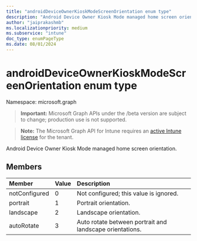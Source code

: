 ```yaml
---
title: "androidDeviceOwnerKioskModeScreenOrientation enum type"
description: "Android Device Owner Kiosk Mode managed home screen orientation."
author: "jaiprakashmb"
ms.localizationpriority: medium
ms.subservice: "intune"
doc_type: enumPageType
ms.date: 08/01/2024
---
```


# androidDeviceOwnerKioskModeScreenOrientation enum type

Namespace: microsoft.graph

> **Important:** Microsoft Graph APIs under the /beta version are subject to change; production use is not supported.

> **Note:** The Microsoft Graph API for Intune requires an [active Intune license](https://go.microsoft.com/fwlink/?linkid=839381) for the tenant.

Android Device Owner Kiosk Mode managed home screen orientation.

## Members
|Member|Value|Description|
|:---|:---|:---|
|notConfigured|0|Not configured; this value is ignored.|
|portrait|1|Portrait orientation.|
|landscape|2|Landscape orientation.|
|autoRotate|3|Auto rotate between portrait and landscape orientations.|
